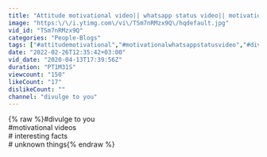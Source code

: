 ```yaml
---
title: "Attitude motivational video|| whatsapp status video|| motivational whatsapstatus ||by divulge to you"
image: "https:\/\/i.ytimg.com\/vi\/TSm7nRMzx9Q\/hqdefault.jpg"
vid_id: "TSm7nRMzx9Q"
categories: "People-Blogs"
tags: ["#attitudemotivational","#motivationalwhatsappstatusvideo","#divulgetoyou"]
date: "2022-02-26T12:35:42+03:00"
vid_date: "2020-04-13T17:39:56Z"
duration: "PT1M31S"
viewcount: "150"
likeCount: "17"
dislikeCount: ""
channel: "divulge to you"
---
```

{% raw %}#divulge to you<br />#motivational videos<br /># interesting facts<br /># unknown things{% endraw %}
